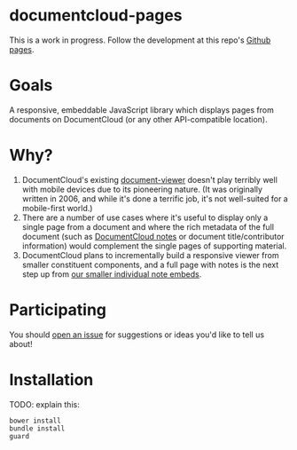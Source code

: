 # documentcloud-pages

This is a work in progress. Follow the development at this repo's [Github pages](http://documentcloud.github.io/documentcloud-pages/).

# Goals

A responsive, embeddable JavaScript library which displays pages from documents on DocumentCloud (or any other API-compatible location).

# Why?

1. DocumentCloud's existing [document-viewer](https://github.com/documentcloud/document-viewer) doesn't play terribly well with mobile devices due to its pioneering nature. (It was originally written in 2006, and while it's done a terrific job, it's not well-suited for a mobile-first world.)
2. There are a number of use cases where it's useful to display only a single page from a document and where the rich metadata of the full document (such as [DocumentCloud notes](http://www.documentcloud.org/help/notes) or document title/contributor information) would complement the single pages of supporting material.
3. DocumentCloud plans to incrementally build a responsive viewer from smaller constituent components, and a full page with notes is the next step up from [our smaller individual note embeds](http://www.documentcloud.org/help/notes).

# Participating

You should [open an issue](https://github.com/documentcloud/documentcloud-pages/issues) for suggestions or ideas you'd like to tell us about!

# Installation

TODO: explain this:

    bower install
    bundle install
    guard
